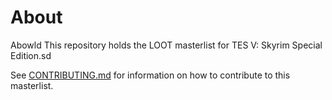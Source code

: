 # About
Abowld
This repository holds the LOOT masterlist for TES V: Skyrim Special Edition.sd

See [CONTRIBUTING.md](CONTRIBUTING.md) for information on how to contribute to this masterlist.
